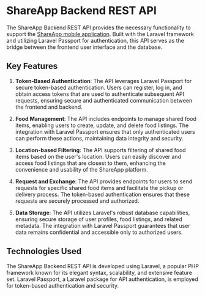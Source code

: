 # ShareApp Backend REST API

The ShareApp Backend REST API provides the necessary functionality to support the [ShareApp mobile application](https://github.com/d-lehel/bsc-exam-android-client). Built with the Laravel framework and utilizing Laravel Passport for authentication, this API serves as the bridge between the frontend user interface and the database.

## Key Features

1. **Token-Based Authentication**: The API leverages Laravel Passport for secure token-based authentication. Users can register, log in, and obtain access tokens that are used to authenticate subsequent API requests, ensuring secure and authenticated communication between the frontend and backend.

2. **Food Management**: The API includes endpoints to manage shared food items, enabling users to create, update, and delete food listings. The integration with Laravel Passport ensures that only authenticated users can perform these actions, maintaining data integrity and security.

3. **Location-based Filtering**: The API supports filtering of shared food items based on the user's location. Users can easily discover and access food listings that are closest to them, enhancing the convenience and usability of the ShareApp platform.

4. **Request and Exchange**: The API provides endpoints for users to send requests for specific shared food items and facilitate the pickup or delivery process. The token-based authentication ensures that these requests are securely processed and authorized.

5. **Data Storage**: The API utilizes Laravel's robust database capabilities, ensuring secure storage of user profiles, food listings, and related metadata. The integration with Laravel Passport guarantees that user data remains confidential and accessible only to authorized users.

## Technologies Used

The ShareApp Backend REST API is developed using Laravel, a popular PHP framework known for its elegant syntax, scalability, and extensive feature set. Laravel Passport, a Laravel package for API authentication, is employed for token-based authentication and security.
